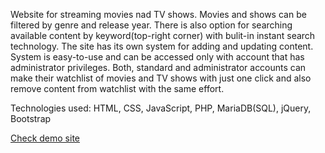 
Website for streaming movies nad TV shows. Movies and shows can be filtered by genre and release year. There is also option for searching available content by keyword(top-right corner) with bulit-in instant search technology. The site has its own system for adding and updating content. System is easy-to-use and can be accessed only with account that has administrator privileges. Both, standard and administrator accounts can make their watchlist of movies and TV shows with just one click and also remove content from watchlist with the same effort.

Technologies used: HTML, CSS, JavaScript, PHP, MariaDB(SQL), jQuery, Bootstrap

<a href="http://movies-site.42web.io/" target="_blank">Check demo site</a>
